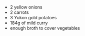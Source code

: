 - 2 yellow onions
- 2 carrots
- 3 Yukon gold potatoes
- 184g of mild curry
- enough broth to cover vegetables
